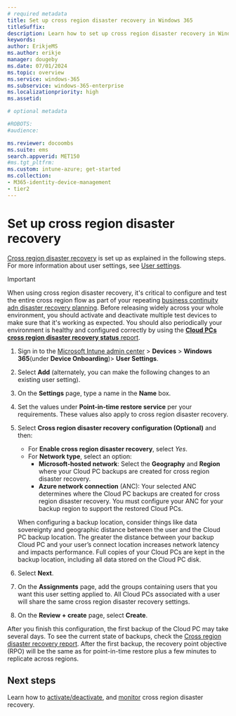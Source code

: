 ```yaml
---
# required metadata
title: Set up cross region disaster recovery in Windows 365
titleSuffix:
description: Learn how to set up cross region disaster recovery in Windows 365.
keywords:
author: ErikjeMS
ms.author: erikje
manager: dougeby
ms.date: 07/01/2024
ms.topic: overview
ms.service: windows-365
ms.subservice: windows-365-enterprise
ms.localizationpriority: high
ms.assetid: 

# optional metadata

#ROBOTS:
#audience:

ms.reviewer: docoombs
ms.suite: ems
search.appverid: MET150
#ms.tgt_pltfrm:
ms.custom: intune-azure; get-started
ms.collection:
- M365-identity-device-management
- tier2
---
```


# Set up cross region disaster recovery

[Cross region disaster recovery](cross-region-disaster-recovery.md) is set up as explained in the following steps. For more information about user settings, see [User settings](assign-users-as-local-admin.md).

> [!IMPORTANT]  
> When using cross region disaster recovery, it's critical to configure and test the entire cross region flow as part of your repeating [business continuity adn disaster recovery planning](../business-continuity-disaster-recovery.md). Before releasing widely across your whole environment, you should activate and deactivate multiple test devices to make sure that it's working as expected. You should also periodically your environment is healthy and configured correctly by using the [**Cloud PCs cross region disaster recovery status** report](cross-region-disaster-recovery-report.md).


1. Sign in to the [Microsoft Intune admin center](https://go.microsoft.com/fwlink/?linkid=2109431) > **Devices** > **Windows 365**(under **Device Onboarding**)> **User Settings**.
2. Select **Add** (alternately, you can make the following changes to an existing user setting).
3. On the **Settings** page, type a name in the **Name** box.
4. Set the values under **Point-in-time restore service** per your requirements. These values also apply to cross region disaster recovery.
5. Select **Cross region disaster recovery configuration (Optional)** and then:

    - For **Enable cross region disaster recovery**, select *Yes*.
    - For **Network type**, select an option:
      - **Microsoft-hosted network**: Select the **Geography** and **Region** where your Cloud PC backups are created for cross region disaster recovery.
      - **Azure network connection** (ANC): Your selected ANC determines where the Cloud PC backups are created for cross region disaster recovery. You must configure your ANC for your backup region to support the restored Cloud PCs.

    When configuring a backup location, consider things like data sovereignty and geographic distance between the user and the Cloud PC backup location. The greater the distance between your backup Cloud PC and your user’s connect location increases network latency and impacts performance. Full copies of your Cloud PCs are kept in the backup location, including all data stored on the Cloud PC disk.

6. Select **Next**.
1. On the **Assignments** page, add the groups containing users that you want this user setting applied to. All Cloud PCs associated with a user will share the same cross region disaster recovery settings.

8. On the **Review + create** page, select **Create**.

After you finish this configuration, the first backup of the Cloud PC may take several days. To see the current state of backups, check the [Cross region disaster recovery report](cross-region-disaster-recovery-report.md). After the first backup, the recovery point objective (RPO) will be the same as for point-in-time restore plus a few minutes to replicate across regions.

<!-- ########################## -->
## Next steps

Learn how to [activate/deactivate](cross-region-disaster-recovery-activate.md), and [monitor](cross-region-disaster-recovery-report.md) cross region disaster recovery.
